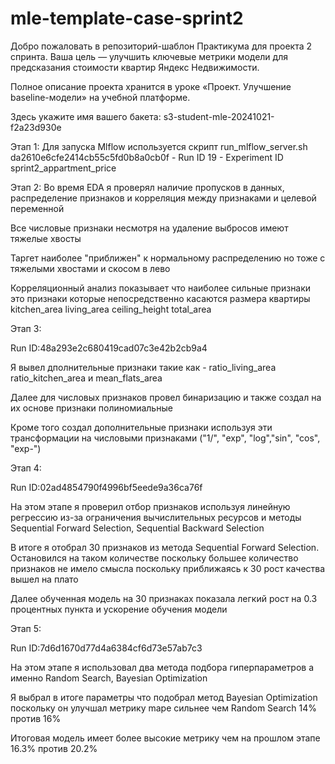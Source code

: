 # mle-template-case-sprint2

Добро пожаловать в репозиторий-шаблон Практикума для проекта 2 спринта. Ваша цель — улучшить ключевые метрики модели для предсказания стоимости квартир Яндекс Недвижимости.

Полное описание проекта хранится в уроке «Проект. Улучшение baseline-модели» на учебной платформе.

Здесь укажите имя вашего бакета: s3-student-mle-20241021-f2a23d930e

Этап 1:
Для запуска Mlflow используется скрипт run_mlflow_server.sh 
da2610e6cfe2414cb55c5fd0b8a0cb0f -  Run ID
19 - Experiment ID 
sprint2_appartment_price

Этап 2:
Во время EDA я проверял наличие пропусков в данных, распределение признаков и корреляция между признаками и целевой переменной

Все числовые признаки несмотря на удаление выбросов имеют тяжелые хвосты

Таргет наиболее "приближен" к нормальному распределению но тоже с тяжелыми хвостами и скосом в лево

Корреляционный анализ показывает что наиболее сильные признаки это признаки которые непосредственно касаются размера квартиры kitchen_area living_area ceiling_height total_area

Этап 3:

Run ID:48a293e2c680419cad07c3e42b2cb9a4

Я вывел дполнительные признаки такие как - ratio_living_area ratio_kitchen_area и mean_flats_area

Далее для числовых признаков провел бинаризацию и также создал на их основе признаки полиномиальные

Кроме того создал дополнительные признаки используя эти трансформации на числовыми признаками ("1/", "exp", "log","sin", "cos", "exp-")

Этап 4:

Run ID:02ad4854790f4996bf5eede9a36ca76f

На этом этапе я проверил отбор признаков используя линейную регрессию из-за ограничения вычислительных ресурсов
и методы Sequential Forward Selection, Sequential Backward  Selection

В итоге я отобрал 30 признаков из метода Sequential Forward Selection. Остановился на таком количестве поскольку
большее количество признаков не имело смысла поскольку приближаясь к 30 рост качества вышел на плато

Далее обученная модель на 30 признаках показала легкий рост на 0.3 процентных пункта и ускорение обучения модели

Этап 5:

Run ID:7d6d1670d77d4a6384cf6d73e57ab7c3

На этом этапе я использовал два метода подбора гиперпараметров а именно Random Search, Bayesian Optimization

Я выбрал в итоге параметры что подобрал метод Bayesian Optimization
поскольку он улучшал метрику mape сильнее чем Random Search 14% против 16%

Итоговая модель имеет более высокие метрику чем на прошлом этапе 16.3% против 20.2%
